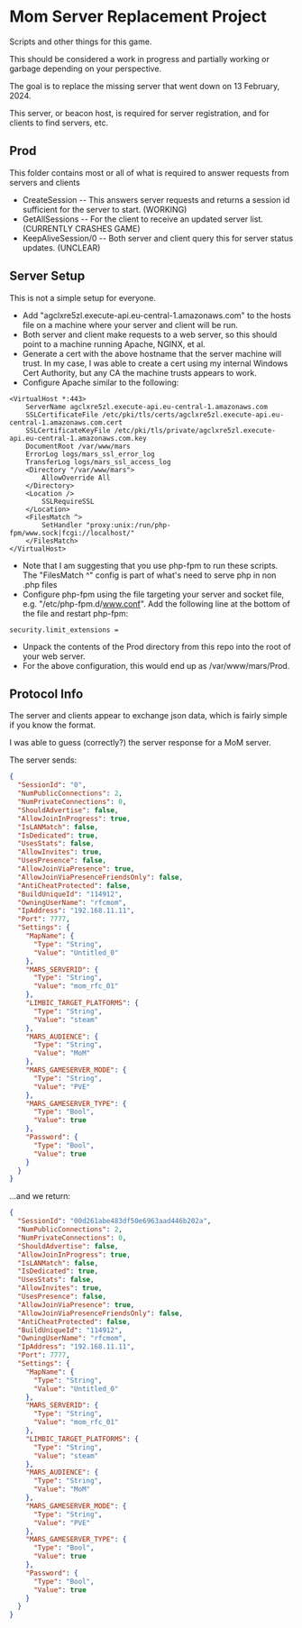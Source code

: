 #  Mom Server Replacement Project

Scripts and other things for this game.

This should be considered a work in progress and partially working or garbage depending on your perspective.

The goal is to replace the missing server that went down on 13 February, 2024.

This server, or beacon host, is required for server registration, and for clients to find servers, etc.

## Prod
  This folder contains most or all of what is required to answer requests from servers and clients

  - CreateSession -- This answers server requests and returns a session id sufficient for the server to start. (WORKING)
  - GetAllSessions -- For the client to receive an updated server list. (CURRENTLY CRASHES GAME)
  - KeepAliveSession/0 -- Both server and client query this for server status updates. (UNCLEAR)

## Server Setup

This is not a simple setup for everyone.

  - Add "agclxre5zl.execute-api.eu-central-1.amazonaws.com" to the hosts file on a machine where your server and client will be run.
  - Both server and client make requests to a web server, so this should point to a machine running Apache, NGINX, et al.
  - Generate a cert with the above hostname that the server machine will trust.  In my case, I was able to create a cert using my internal Windows Cert Authority, but any CA the machine trusts appears to work.
  - Configure Apache similar to the following:

```
<VirtualHost *:443>
    ServerName agclxre5zl.execute-api.eu-central-1.amazonaws.com
    SSLCertificateFile /etc/pki/tls/certs/agclxre5zl.execute-api.eu-central-1.amazonaws.com.cert
    SSLCertificateKeyFile /etc/pki/tls/private/agclxre5zl.execute-api.eu-central-1.amazonaws.com.key
    DocumentRoot /var/www/mars
    ErrorLog logs/mars_ssl_error_log
    TransferLog logs/mars_ssl_access_log
    <Directory "/var/www/mars">
        AllowOverride All
    </Directory>
    <Location />
        SSLRequireSSL
    </Location>
    <FilesMatch ^>
        SetHandler "proxy:unix:/run/php-fpm/www.sock|fcgi://localhost/"
    </FilesMatch>
</VirtualHost>
```

  - Note that I am suggesting that you use php-fpm to run these scripts.  The "FilesMatch ^" config is part of what's need to serve php in non .php files
  - Configure php-fpm using the file targeting your server and socket file, e.g. "/etc/php-fpm.d/www.conf".  Add the following line at the bottom of the file and restart php-fpm:

```
security.limit_extensions =
```

  - Unpack the contents of the Prod directory from this repo into the root of your web server.
  - For the above configuration, this would end up as /var/www/mars/Prod.

## Protocol Info
  The server and clients appear to exchange json data, which is fairly simple if you know the format.

  I was able to guess (correctly?) the server response for a MoM server.

  The server sends:

```json
{
  "SessionId": "0",
  "NumPublicConnections": 2,
  "NumPrivateConnections": 0,
  "ShouldAdvertise": false,
  "AllowJoinInProgress": true,
  "IsLANMatch": false,
  "IsDedicated": true,
  "UsesStats": false,
  "AllowInvites": true,
  "UsesPresence": false,
  "AllowJoinViaPresence": true,
  "AllowJoinViaPresenceFriendsOnly": false,
  "AntiCheatProtected": false,
  "BuildUniqueId": "114912",
  "OwningUserName": "rfcmom",
  "IpAddress": "192.168.11.11",
  "Port": 7777,
  "Settings": {
    "MapName": {
      "Type": "String",
      "Value": "Untitled_0"
    },
    "MARS_SERVERID": {
      "Type": "String",
      "Value": "mom_rfc_01"
    },
    "LIMBIC_TARGET_PLATFORMS": {
      "Type": "String",
      "Value": "steam"
    },
    "MARS_AUDIENCE": {
      "Type": "String",
      "Value": "MoM"
    },
    "MARS_GAMESERVER_MODE": {
      "Type": "String",
      "Value": "PVE"
    },
    "MARS_GAMESERVER_TYPE": {
      "Type": "Bool",
      "Value": true
    },
    "Password": {
      "Type": "Bool",
      "Value": true
    }
  }
}
```

  ...and we return:

```json
{
  "SessionId": "00d261abe483df50e6963aad446b202a",
  "NumPublicConnections": 2,
  "NumPrivateConnections": 0,
  "ShouldAdvertise": false,
  "AllowJoinInProgress": true,
  "IsLANMatch": false,
  "IsDedicated": true,
  "UsesStats": false,
  "AllowInvites": true,
  "UsesPresence": false,
  "AllowJoinViaPresence": true,
  "AllowJoinViaPresenceFriendsOnly": false,
  "AntiCheatProtected": false,
  "BuildUniqueId": "114912",
  "OwningUserName": "rfcmom",
  "IpAddress": "192.168.11.11",
  "Port": 7777,
  "Settings": {
    "MapName": {
      "Type": "String",
      "Value": "Untitled_0"
    },
    "MARS_SERVERID": {
      "Type": "String",
      "Value": "mom_rfc_01"
    },
    "LIMBIC_TARGET_PLATFORMS": {
      "Type": "String",
      "Value": "steam"
    },
    "MARS_AUDIENCE": {
      "Type": "String",
      "Value": "MoM"
    },
    "MARS_GAMESERVER_MODE": {
      "Type": "String",
      "Value": "PVE"
    },
    "MARS_GAMESERVER_TYPE": {
      "Type": "Bool",
      "Value": true
    },
    "Password": {
      "Type": "Bool",
      "Value": true
    }
  }
}
```

